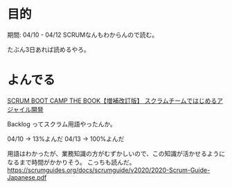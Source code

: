 # 目的

期間: 04/10 - 04/12
SCRUMなんもわからんので読む。

たぶん3日あれば読めるやろ。

# よんでる

[SCRUM BOOT CAMP THE BOOK【増補改訂版】 スクラムチームではじめるアジャイル開発](https://www.amazon.co.jp/gp/product/B086GBXRN6/ref=ppx_yo_dt_b_d_asin_title_351_o00?ie=UTF8&psc=1)

Backlog ってスクラム用語やったんか。

04/10 -> 13%よんだ
04/13 -> 100%よんだ

用語はわかったが、業務知識の方がむずかしいので、この知識が活かせるようになるまで時間がかかりそう。
こっちも読んだ。
https://scrumguides.org/docs/scrumguide/v2020/2020-Scrum-Guide-Japanese.pdf

